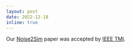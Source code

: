 ```yaml
---
layout: post
date: 2022-12-18
inline: true
---
```


Our [Noise2Sim](http://chuangniu.info/projects/noise2im/) paper was accepted by [IEEE TMI](https://ieeexplore.ieee.org/xpl/RecentIssue.jsp?punumber=42).
